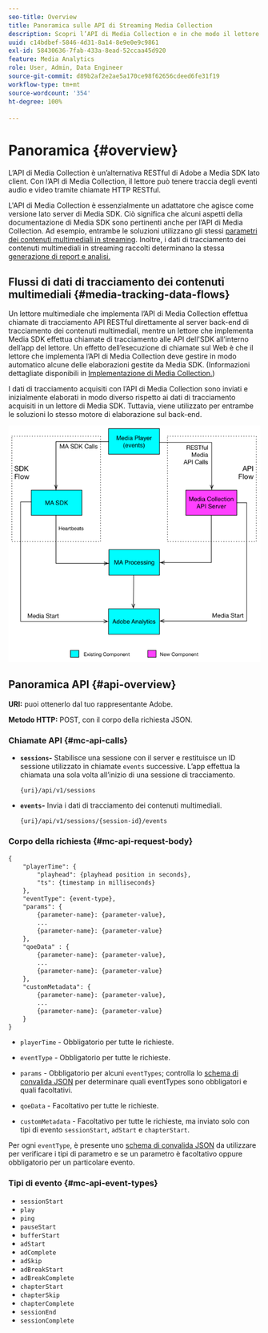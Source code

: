 ```yaml
---
seo-title: Overview
title: Panoramica sulle API di Streaming Media Collection
description: Scopri l’API di Media Collection e in che modo il lettore può tenere traccia degli eventi audio e video tramite le chiamate HTTP RESTful.
uuid: c14bdbef-5846-4d31-8a14-8e9e0e9c9861
exl-id: 58430636-7fab-433a-8ead-52ccaa45d920
feature: Media Analytics
role: User, Admin, Data Engineer
source-git-commit: d89b2af2e2ae5a170ce98f62656cdeed6fe31f19
workflow-type: tm+mt
source-wordcount: '354'
ht-degree: 100%

---
```


# Panoramica {#overview}

L’API di Media Collection è un’alternativa RESTful di Adobe a Media SDK lato client. Con l’API di Media Collection, il lettore può tenere traccia degli eventi audio e video tramite chiamate HTTP RESTful.

L&#39;API di Media Collection è essenzialmente un adattatore che agisce come versione lato server di Media SDK. Ciò significa che alcuni aspetti della documentazione di Media SDK sono pertinenti anche per l’API di Media Collection. Ad esempio, entrambe le soluzioni utilizzano gli stessi [parametri dei contenuti multimediali in streaming](/help/metrics-and-metadata/audio-video-parameters.md). Inoltre, i dati di tracciamento dei contenuti multimediali in streaming raccolti determinano la stessa [generazione di report e analisi.](/help/media-reports/media-reports-enable.md)

## Flussi di dati di tracciamento dei contenuti multimediali {#media-tracking-data-flows}

Un lettore multimediale che implementa l’API di Media Collection effettua chiamate di tracciamento API RESTful direttamente al server back-end di tracciamento dei contenuti multimediali, mentre un lettore che implementa Media SDK effettua chiamate di tracciamento alle API dell&#39;SDK all’interno dell’app del lettore. Un effetto dell’esecuzione di chiamate sul Web è che il lettore che implementa l’API di Media Collection deve gestire in modo automatico alcune delle elaborazioni gestite da Media SDK. (Informazioni dettagliate disponibili in [Implementazione di Media Collection.](mc-api-impl/mc-api-quick-start.md))

I dati di tracciamento acquisiti con l’API di Media Collection sono inviati e inizialmente elaborati in modo diverso rispetto ai dati di tracciamento acquisiti in un lettore di Media SDK. Tuttavia, viene utilizzato per entrambe le soluzioni lo stesso motore di elaborazione sul back-end.

![](assets/col_api_overview_simple.png)

## Panoramica API {#api-overview}

**URI:** puoi ottenerlo dal tuo rappresentante Adobe.

**Metodo HTTP:** POST, con il corpo della richiesta JSON.

### Chiamate API {#mc-api-calls}

* **`sessions`-** Stabilisce una sessione con il server e restituisce un ID sessione utilizzato in chiamate `events` successive. L’app effettua la chiamata una sola volta all’inizio di una sessione di tracciamento.

   ```
   {uri}/api/v1/sessions
   ```

* **`events`-** Invia i dati di tracciamento dei contenuti multimediali.

   ```
   {uri}/api/v1/sessions/{session-id}/events
   ```

### Corpo della richiesta {#mc-api-request-body}

```
{
    "playerTime": {
        "playhead": {playhead position in seconds},
        "ts": {timestamp in milliseconds}
    },
    "eventType": {event-type},
    "params": {
        {parameter-name}: {parameter-value},
        ...
        {parameter-name}: {parameter-value}
    },
    "qoeData" : {
        {parameter-name}: {parameter-value},
        ...
        {parameter-name}: {parameter-value}
    },
    "customMetadata": {
        {parameter-name}: {parameter-value},
        ...
        {parameter-name}: {parameter-value}
    }
}
```

* `playerTime` - Obbligatorio per tutte le richieste.
* `eventType` - Obbligatorio per tutte le richieste.
* `params` - Obbligatorio per alcuni `eventTypes`; controlla lo [schema di convalida JSON](mc-api-ref/mc-api-json-validation.md) per determinare quali eventTypes sono obbligatori e quali facoltativi.

* `qoeData` - Facoltativo per tutte le richieste.
* `customMetadata` - Facoltativo per tutte le richieste, ma inviato solo con tipi di evento `sessionStart`, `adStart` e `chapterStart`.

Per ogni `eventType`, è presente uno [schema di convalida JSON](mc-api-ref/mc-api-json-validation.md) da utilizzare per verificare i tipi di parametro e se un parametro è facoltativo oppure obbligatorio per un particolare evento.

### Tipi di evento {#mc-api-event-types}

* `sessionStart`
* `play`
* `ping`
* `pauseStart`
* `bufferStart`
* `adStart`
* `adComplete`
* `adSkip`
* `adBreakStart`
* `adBreakComplete`
* `chapterStart`
* `chapterSkip`
* `chapterComplete`
* `sessionEnd`
* `sessionComplete`
